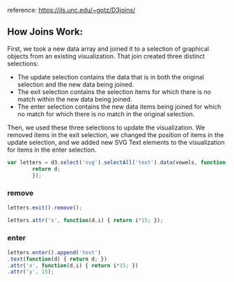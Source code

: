 reference: https://ils.unc.edu/~gotz/D3joins/

## How Joins Work:

First, we took a new data array and joined it to a selection of graphical objects from an existing visualization. That join created three distinct selections:

* The update selection contains the data that is in both the original selection and the new data being joined.
* The exit selection contains the selection items for which there is no match within the new data being joined.
* The enter selection contains the new data items being joined for which no match for which there is no match in the original selection.

Then, we used these three selections to update the visualization. We removed items in the exit selection, we changed the position of items in the update selection, and we added new SVG Text elements to the visualization for items in the enter selection.

```js
var letters = d3.select('svg').selectAll('text').data(vowels, function(d) {
        return d;
        });
```

### remove 

```js
letters.exit().remove();
```

```js
letters.attr('x', function(d,i) { return i*15; });
```

### enter
```js
letters.enter().append('text')
.text(function(d) { return d; }) 
.attr('x', function(d,i) { return i*15; })
.attr('y', 15);
```

